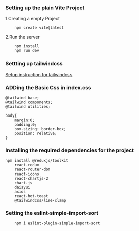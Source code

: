 ### Setting up the plain Vite Project
1.Creating a empty Project
```
    npm create vite@latest
```
2.Run the server
```
    npm install
    npm run dev
```

### Settting up tailwindcss 

[Setup instruction for tailwindcss](https://tailwindcss.com/docs/guides/vite)


### ADDing the Basic Css in index.css
```
@tailwind base;
@tailwind components;
@tailwind utilities;

body{
    margin:0;
    padding:0;
    box-sizing: border-box;
    position: relative;
}
```


### Installing the required dependencies for the project
```
npm install @reduxjs/toolkit 
    react-redux 
    react-router-dom 
    react-icons
    react-chartjs-2 
    chart.js 
    daisyui 
    axios 
    react-hot-toast 
    @tailwindcss/line-clamp
```
### Setting the eslint-simple-import-sort
```
    npm i eslint-plugin-simple-import-sort
```

